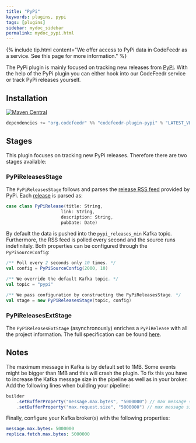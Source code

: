 ```yaml
---
title: "PyPi"
keywords: plugins, pypi
tags: [plugins]
sidebar: mydoc_sidebar
permalink: mydoc_pypi.html
---
```

{% include tip.html content="We offer access to PyPi data in CodeFeedr as a service. See this page for more information." %}

The PyPi plugin is mainly focused on tracking new releases from [PyPi](https://pypi.org).
With the help of the PyPi plugin you can either hook into our CodeFeedr service or track PyPi releases yourself.

## Installation
[![Maven Central](https://maven-badges.herokuapp.com/maven-central/org.codefeedr/codefeedr-core_2.12/badge.svg)](https://maven-badges.herokuapp.com/maven-central/org.codefeedr/codefeedr-core_2.12)
```scala
dependencies += "org.codefeedr" %% "codefeedr-plugin-pypi" % "LATEST_VERSION"
``` 


## Stages
This plugin focuses on tracking new PyPi releases. Therefore there are two stages available:

### PyPiReleasesStage
The `PyPiReleasesStage` follows and parses the [release RSS feed](https://pypi.org/rss/updates.xml) provided by PyPi. Each [release](/mydoc_pypispec.html#release) is parsed as:
```scala
case class PyPiRelease(title: String,
                     link: String,
                     description: String,
                     pubDate: Date)
```
By default the data is pushed into the `pypi_releases_min` Kafka topic. Furthermore, the RSS feed is polled every second and the source runs indefinitely. 
Both properties can be configured through the `PyPiSourceConfig`:

```scala
/** Poll every 2 seconds only 10 times. */
val config = PyPiSourceConfig(2000, 10)

/** We override the default Kafka topic. */
val topic = "pypi"

/** We pass configuration by constructing the PyPiReleasesStage. */
val stage = new PyPiReleasesStage(topic, config)
```

### PyPiReleasesExtStage
The `PyPiReleasesExtStage` (asynchronously) enriches a `PyPiRelease` with all the project information. The full specification can be found [here](/mydoc_pypispec.html#release-extended). 
## Notes
The maximum message in Kafka is by default set to 1MB. Some events might be bigger than 1MB and this will crash the plugin. 
To fix this you have to increase the Kafka message size in the pipeline as well as in your broker.
Add the following lines when building your pipeline:
```scala
builder
    .setBufferProperty("message.max.bytes", "5000000") // max message size is 5mb
    .setBufferProperty("max.request.size", "5000000") // max message size is 5 mb
```

Finally, configure your Kafka broker(s) with the following properties:
```yml
message.max.bytes: 5000000
replica.fetch.max.bytes: 5000000
```